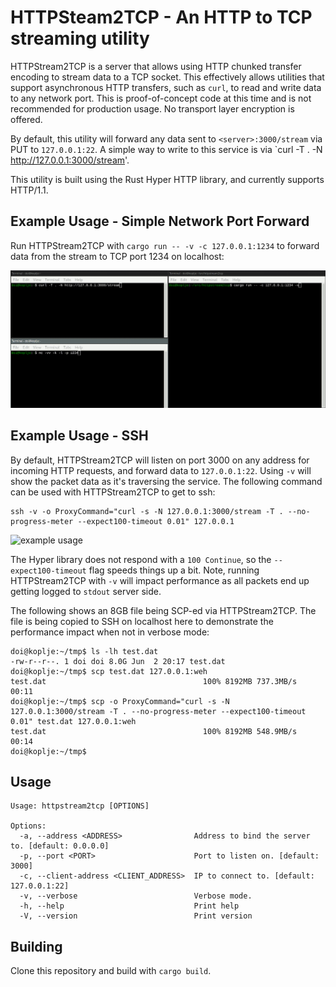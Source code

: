 # HTTPSteam2TCP - An HTTP to TCP streaming utility

HTTPStream2TCP is a server that allows using HTTP chunked transfer encoding to stream data to a TCP socket. This effectively allows utilities that support asynchronous HTTP transfers, such as `curl`, to read and write data to any network port. This is proof-of-concept code at this time and is not recommended for production usage. No transport layer encryption is offered.

By default, this utility will forward any data sent to `<server>:3000/stream` via PUT to `127.0.0.1:22`. A simple way to write to this service is via `curl -T . -N http://127.0.0.1:3000/stream'.

This utility is built using the Rust Hyper HTTP library, and currently supports HTTP/1.1. 

## Example Usage - Simple Network Port Forward

Run HTTPStream2TCP with `cargo run -- -v -c 127.0.0.1:1234` to forward data from the stream to TCP port 1234 on localhost:

![example usage](./gif/example-1.gif)

## Example Usage - SSH

By default, HTTPStream2TCP will listen on port 3000 on any address for incoming HTTP requests, and forward data to `127.0.0.1:22`. Using `-v` will show the packet data as it's traversing the service. The following command can be used with HTTPStream2TCP to get to ssh:

```
ssh -v -o ProxyCommand="curl -s -N 127.0.0.1:3000/stream -T . --no-progress-meter --expect100-timeout 0.01" 127.0.0.1
```

![example usage](./gif/example-ssh.gif)

The Hyper library does not respond with a `100 Continue`, so the `--expect100-timeout` flag speeds things up a bit. Note, running HTTPStream2TCP with `-v` will impact performance as all packets end up getting logged to `stdout` server side. 

The following shows an 8GB file being SCP-ed via HTTPStream2TCP. The file is being copied to SSH on localhost here to demonstrate the performance impact when not in verbose mode:

```
doi@koplje:~/tmp$ ls -lh test.dat 
-rw-r--r--. 1 doi doi 8.0G Jun  2 20:17 test.dat
doi@koplje:~/tmp$ scp test.dat 127.0.0.1:weh
test.dat                                   100% 8192MB 737.3MB/s   00:11    
doi@koplje:~/tmp$ scp -o ProxyCommand="curl -s -N 127.0.0.1:3000/stream -T . --no-progress-meter --expect100-timeout 0.01" test.dat 127.0.0.1:weh
test.dat                                   100% 8192MB 548.9MB/s   00:14    
doi@koplje:~/tmp$ 
```

## Usage

```
Usage: httpstream2tcp [OPTIONS]

Options:
  -a, --address <ADDRESS>                Address to bind the server to. [default: 0.0.0.0]
  -p, --port <PORT>                      Port to listen on. [default: 3000]
  -c, --client-address <CLIENT_ADDRESS>  IP to connect to. [default: 127.0.0.1:22]
  -v, --verbose                          Verbose mode.
  -h, --help                             Print help
  -V, --version                          Print version
``` 

## Building

Clone this repository and build with `cargo build`.
